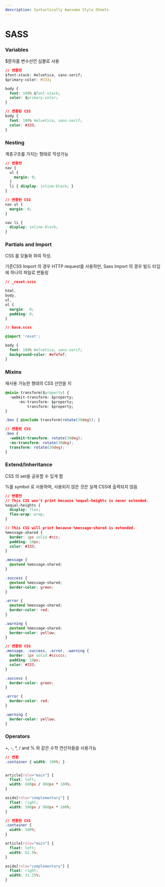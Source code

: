 ```yaml
---
description: Syntactically Awesome Style Sheets
---
```


# SASS

### Variables

$문자를 변수선언 심볼로 사용

```css
// 변환전
$font-stack: Helvetica, sans-serif;
$primary-color: #333;

body {
  font: 100% $font-stack;
  color: $primary-color;
}
```

```css
// 변환된 CSS
body {
  font: 100% Helvetica, sans-serif;
  color: #333;
}
```

### Nesting

계층구조를 가지는 형태로 작성가능

```css
// 변환전
nav {
  ul {
    margin: 0;
  }
  li { display: inline-block; }
}
```

```css
// 변환된 CSS
nav ul {
  margin: 0;
}

nav li {
  display: inline-block;
}
```

### Partials and Import

CSS 를 모듈화 하여 작성. 

기존CSS Import 의 경우 HTTP request를 사용하만, Sass  Import 의 경우 빌드 타임에 하나의 파일로 번들링 

```css
// _reset.scss

html,
body,
ul,
ol {
  margin:  0;
  padding: 0;
}
```

```css
// base.scss

@import 'reset';

body {
  font: 100% Helvetica, sans-serif;
  background-color: #efefef;
}
```

### Mixins

재사용 가능한 형태의 CSS 선언을 지

```css
@mixin transform($property) {
  -webkit-transform: $property;
      -ms-transform: $property;
          transform: $property;
}

.box { @include transform(rotate(30deg)); }
```

```css
// 변환된 CSS
.box {
  -webkit-transform: rotate(30deg);
  -ms-transform: rotate(30deg);
  transform: rotate(30deg);
}
```

### Extend/Inheritance

CSS 의 set을 공유할 수 있게 함

%를 symbol 로 사용하며, 사용되지 않은 것은 실제 CSS에 출력되지 않음

```css
// 변환전
// This CSS won't print because %equal-heights is never extended.
%equal-heights {
  display: flex;
  flex-wrap: wrap;
}

// This CSS will print because %message-shared is extended.
%message-shared {
  border: 1px solid #ccc;
  padding: 10px;
  color: #333;
}

.message {
  @extend %message-shared;
}

.success {
  @extend %message-shared;
  border-color: green;
}

.error {
  @extend %message-shared;
  border-color: red;
}

.warning {
  @extend %message-shared;
  border-color: yellow;
}
```

```css
// 변환된 CSS
.message, .success, .error, .warning {
  border: 1px solid #cccccc;
  padding: 10px;
  color: #333;
}

.success {
  border-color: green;
}

.error {
  border-color: red;
}

.warning {
  border-color: yellow;
}
```

### Operators

+, -, \*, / and % 와 같은 수학 연산자들을 사용가능

```css
// 변환
.container { width: 100%; }


article[role="main"] {
  float: left;
  width: 600px / 960px * 100%;
}

aside[role="complementary"] {
  float: right;
  width: 300px / 960px * 100%;
}
```

```css
// 변환된 CSS
.container {
  width: 100%;
}

article[role="main"] {
  float: left;
  width: 62.5%;
}

aside[role="complementary"] {
  float: right;
  width: 31.25%;
}
```

